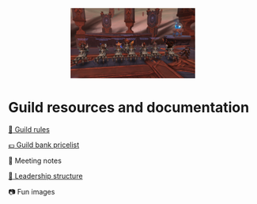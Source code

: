 <head>
<link rel="stylesheet" type="text/css" href="/css/main.css">
</head>

  
<div align="center"> <img src="images/groupmount.png" alt="drawing" width="50%"/>  </div>

# Guild resources and documentation  

[:page_with_curl: Guild rules](/rules) 

[:pound: Guild bank pricelist](pricelist.md)  

:closed_book: Meeting notes 

[:crown:  Leadership structure](/leadership)  

:camera: Fun images 
  


